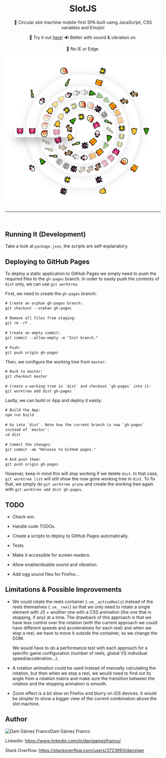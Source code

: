 <h1 align="center">SlotJS</h1>

<p align="center">
    🎰 Circular slot machine mobile-first SPA built using JavaScript, CSS variables and Emojis!
</p><p align="center">
    🚀 Try it out <a href="https://danziger.github.io/slotjs">here</a>! 🔊 Better with sound & vibration on.
</p><p align="center">
    💩 No IE or Edge.
</p>

<p align="center">
    <a href="https://danziger.github.io/slotjs" target="_blank">
        <img src="./screenshots/slotjs.png" width="512" />
    </a>
</p>

<hr /><br />


Running It (Development)
------------------------

Take a look at `package.json`, the scripts are self-explanatory.


Deploying to GitHub Pages
-------------------------

To deploy a static application to GitHub Pages we simply need to push the required files to the `gh-pages` branch. In order to easily push the contents of `dist` only, we can use `git worktree`.

First, we need to create the `gh-pages` branch:

    # Create an orphan gh-pages branch:
    git checkout --orphan gh-pages

    # Remove all files from staging:
    git rm -rf .

    # Create an empty commit:
    git commit --allow-empty -m "Init branch."

    # Push:
    git push origin gh-pages


Then, we configure the working tree from `master`:

    # Back to master:
    git checkout master

    # Create a working tree in `dist` and checkout `gh-pages` into it:
    git worktree add dist gh-pages


Lastly, we can build or App and deploy it easily:

    # Build the App:
    npm run build

    # Go into `dist`. Note how the current branch is now `gh-pages` instead of `master`:
    cd dist

    # Commit the changes:
    git commit -am "Release to GitHub pages."

    # And push them:
    git push origin gh-pages


However, keep in mind this will stop working if we delete `dist`. In that case, `git worktree list` will still show the now gone working tree in `dist`. To fix that, we simply do `git worktree prune` and create the working tree again with `git worktree add dist gh-pages`.


TODO
----

- Check win.

- Handle code TODOs.

- Create a scripts to deploy to GitHub Pages automatically.

- Tests.

- Make it accessible for screen readers.

- Allow enable/disable sound and vibration.

- Add ogg sound files for Firefox...


Limitations & Possible Improvements
-----------------------------------

- We could rotate the reels container (`.sm__activeReels`) instead of the reels themselves (`.sm__reel`) so that we only need to rotate a single element with JS + another one with a CSS animation (the one that is stopping, if any) at a time. The drawback of this approach is that we have less control over the rotation (with the current approach we could have different speeds and accelerations for each reel) and when we stop a reel, we have to move it outside the container, so we change the DOM.

  We would have to do a performance test with each approach for a specific game configuration (number of reels, global VS individual speed/acceleration...).

- A rotation animation could be used instead of manually calculating the rotation, but then when we stop a reel, we would need to find out its angle from a rotation matrix and make sure the transition between the rotation and the stopping animation is smooth.

- Zoom effect is a bit slow on Firefox and blurry on iOS devices. It would be simpler to show a bigger view of the current combination above the slot machine.

Author
------

<img
    src="https://s.gravatar.com/avatar/ff1de7f1a325c8005379a310949f7f23?s=128"
    alt="Dani Gámez Franco"
    align="left"
/>

Dani Gámez Franco

LinkedIn: https://www.linkedin.com/in/danigamezfranco/

Stack Overflow: https://stackoverflow.com/users/3723993/danziger
